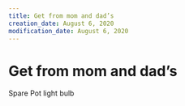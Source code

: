 ```yaml
---
title: Get from mom and dad’s
creation_date: August 6, 2020
modification_date: August 6, 2020
---
```



# Get from mom and dad’s

Spare Pot light bulb
